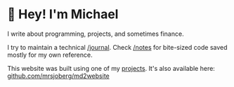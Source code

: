 # 👋 Hey! I'm Michael

I write about programming, projects, and sometimes finance.

I try to maintain a technical [/journal](/journal.html). Check [/notes](/notes.html) for bite-sized code saved mostly for my own reference.

This website was built using one of my [projects](/work.html). It's also available here: [github.com/mrsjoberg/md2website](https://github.com/mrsjoberg/md2website)